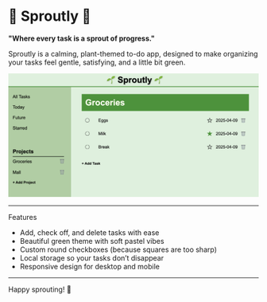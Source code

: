 # 🌱 Sproutly 🌱

**"Where every task is a sprout of progress."**

Sproutly is a calming, plant-themed to-do app, designed to make organizing your tasks feel gentle, satisfying, and a little bit green.

<p align="center">
  <img src="./src/sproutlyIMG.png"/>
</p>

---

Features

- Add, check off, and delete tasks with ease
- Beautiful green theme with soft pastel vibes
- Custom round checkboxes (because squares are too sharp)
- Local storage so your tasks don’t disappear
- Responsive design for desktop and mobile

---

Happy sprouting! 🌱
